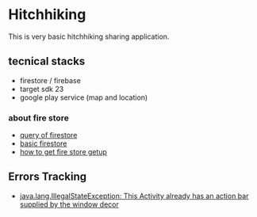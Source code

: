 # Hitchhiking
This is very basic hitchhiking sharing application.


## tecnical stacks
- firestore / firebase
- target sdk 23
- google play service (map and location)

### about fire store
- [query of firestore](https://firebase.google.com/docs/firestore/query-data/queries?utm_source=studio)
- [basic firestore](https://firebase.google.com/docs/firestore/?utm_source=studio)
- [how to get fire store getup](https://cloud.google.com/firestore/docs/quickstart)


## Errors Tracking
- [java.lang.IllegalStateException: This Activity already has an action bar supplied by the window decor](https://stackoverflow.com/questions/26515058/this-activity-already-has-an-action-bar-supplied-by-the-window-decor)
